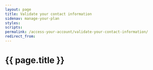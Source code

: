 ```yaml
---
layout: page
title: Validate your contact information
sidenav: manage-your-plan
styles:
scripts:
permalink: /access-your-account/validate-your-contact-information/
redirect_from:
---
```


# {{ page.title }}
